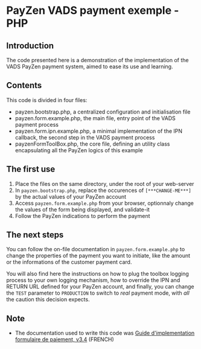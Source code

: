 # PayZen VADS payment exemple - PHP

## Introduction
The code presented here is a demonstration of the implementation of the VADS PayZen payment system, aimed to ease its use and learning.



## Contents
This code is divided in four files:
* payzen.bootstrap.php, a centralized configuration and initialisation file
* payzen.form.example.php, the main file, entry point of the VADS payment process
* payzen.form.ipn.example.php, a minimal implementation of the IPN callback, the second step in the VADS payment process
* payzenFormToolBox.php, the core file, defining an utility class encapsulating all the PayZen logics of this example


## The first use
1. Place the files on the same directory, under the root of your web-server
2. In `payzen.bootstrap.php`, replace the occurences of `[***CHANGE-ME***]` by the actual values of your PayZen account
3. Access `payzen.form.example.php` from your browser, optionnaly change the values of the form being displayed, and validate-it
4. Follow the PayZen indications to perform the payment


## The next steps
You can follow the on-file documentation in `payzen.form.example.php` to change the properties of the payment you want to initiate, like the amount or the informations of the customer payment card.

You will also find here the instructions on how to plug the toolbox logging process to your own logging mechanism, how to override the IPN and RETURN URL defined for your PayZen account, and finally, you can change the `TEST` parameter to `PRODUCTION` to switch to _real_ payment mode, with *all* the caution this decision expects.



## Note
* The documentation used to write this code was [Guide d'implementation formulaire de paiement, v3.4](https://payzen.eu/wp-content/uploads/2015/09/Guide_technique_d_implementation_Webservice_V5_v1.4_Payzen.pdf) (FRENCH)


